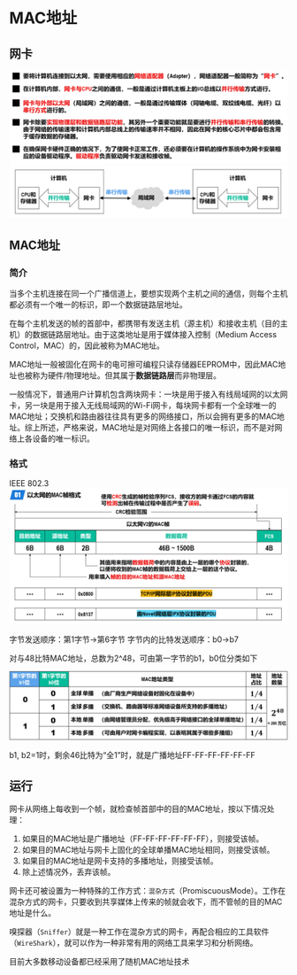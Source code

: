 # MAC地址

## 网卡

![简介](图片/MAC地址-网卡-简介.png)
![作用](图片/MAC地址-网卡-作用.png)

## MAC地址

### 简介

当多个主机连接在同一个广播信道上，要想实现两个主机之间的通信，则每个主机都必须有一个唯一的标识，即一个数据链路层地址。

在每个主机发送的帧的首部中，都携带有发送主机（源主机）和接收主机（目的主机）的数据链路层地址。由于这类地址是用于媒体接入控制（Medium Access Control，MAC）的，因此被称为MAC地址。

MAC地址一般被固化在网卡的电可擦可编程只读存储器EEPROM中，因此MAC地址也被称为硬件/物理地址。但其属于**数据链路层**而非物理层。

一般情况下，普通用户计算机包含两块网卡：一块是用于接入有线局域网的以太网卡，另一块是用于接入无线局域网的Wi-Fi网卡，每块网卡都有一个全球唯一的MAC地址；交换机和路由器往往具有更多的网络接口，所以会拥有更多的MAC地址。综上所述，严格来说，MAC地址是对网络上各接口的唯一标识，而不是对网络上各设备的唯一标识。

### 格式

IEEE 802.3
![MAC地址格式](图片/MAC地址-格式.png)

字节发送顺序：第1字节->第6字节
字节内的比特发送顺序：b0->b7

对与48比特MAC地址，总数为2^48，可由第一字节的b1，b0位分类如下

![MAC地址类型](图片/MAC地址-类型.png)

b1, b2=1时，剩余46比特为“全1”时，就是广播地址FF-FF-FF-FF-FF-FF

## 运行

网卡从网络上每收到一个帧，就检查帧首部中的目的MAC地址，按以下情况处理：

1. 如果目的MAC地址是广播地址（FF-FF-FF-FF-FF-FF），则接受该帧。
2. 如果目的MAC地址与网卡上固化的全球单播MAC地址相同，则接受该帧。
3. 如果目的MAC地址是网卡支持的多播地址，则接受该帧。
4. 除上述情况外，丢弃该帧。

网卡还可被设置为一种特殊的工作方式：`混杂方式`（PromiscuousMode）。工作在混杂方式的网卡，只要收到共享媒体上传来的帧就会收下，而不管帧的目的MAC地址是什么。

嗅探器（`Sniffer`）就是一种工作在混杂方式的网卡，再配合相应的工具软件（`WireShark`），就可以作为一种非常有用的网络工具来学习和分析网络。

目前大多数移动设备都已经采用了随机MAC地址技术
